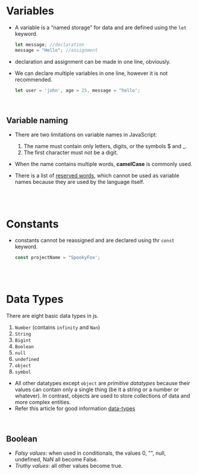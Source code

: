 # Variables

- A variable is a “named storage” for data and are defined using the `let` keyword.

  ```js
  let message; //declaration
  message = "Hello"; //assignment
  ```

- declaration and assignment can be made in one line, obviously.
- We can declare multiple variables in one line, however it is not recommended.

  ```js
  let user = 'john', age = 25, message = "hello';
  ```

<br>

## Variable naming

- There are two limitations on variable names in JavaScript:

  1. The name must contain only letters, digits, or the symbols $ and \_.
  1. The first character must not be a digit.

- When the name contains multiple words, **camelCase** is commonly used.

- There is a list of [reserved words](https://developer.mozilla.org/en-US/docs/Web/JavaScript/Reference/Lexical_grammar#Keywords), which cannot be used as variable names because they are used by the language itself.

<br>
<br>

# Constants

- constants cannot be reassigned and are declared using thr `const` keyword.

  ```js
  const projectName = "SpookyFox';
  ```

<br>
<br>

# Data Types

There are eight basic data types in js.

1. `Number` (contains `infinity` and `Nan`)
2. `String`
3. `Bigint`
4. `Boolean`
5. `null`
6. `undefined`
7. `object`
8. `symbol`

- All other datatypes except `object` are _primitive datatypes_ because their values can contain only a single thing (be it a string or a number or whatever). In contrast, objects are used to store collections of data and more complex entities.
- Refer this article for good information [data-types](https://javascript.info/types)

<br>

## Boolean

- _Falsy values_: when used in conditionals, the values 0, "", null, undefined, NaN all become False.
- _Truthy values_: all other values become true.

<br>
<br>

